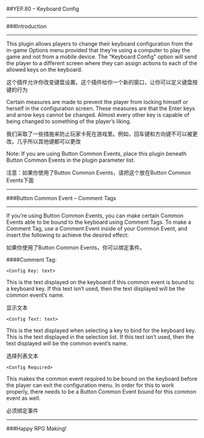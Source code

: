 ##YEP.80 – Keyboard Config
***
###Introduction
***
This plugin allows players to change their keyboard configuration from the in-game Options menu provided that they’re using a computer to play the game and not from a mobile device. The “Keyboard Config” option will send the player to a different screen where they can assign actions to each of the allowed keys on the keyboard.

这个插件允许你改变键盘设置。这个插件给你一个新的窗口，让你可以定义键盘按键的行为

Certain measures are made to prevent the player from locking himself or herself in the configuration screen. These measures are that the Enter keys and arrow keys cannot be changed. Almost every other key is capable of being changed to something of the player’s liking.

我们采取了一些措施来防止玩家卡死在游戏里。例如，回车键和方向键不可以被更改。几乎所以其他键都可以更改

Note: If you are using Button Common Events, place this plugin beneath Button Common Events in the plugin parameter list.

注意：如果你使用了Button Common Events，请把这个放在Button Common Events下面

***
###Button Common Event – Comment Tags
***

If you’re using Button Common Events, you can make certain Common Events able to be bound to the keyboard using Comment Tags. To make a Comment Tag, use a Comment Event inside of your Common Event, and insert the following to achieve the desired effect:

如果你使用了Button Common Events，你可以绑定事件。

####Comment Tag:

	<Config Key: text>
This is the text displayed on the keyboard if this common event is bound to a keyboard key. If this text isn’t used, then the text displayed will be the common event’s name.

显示文本

	<Config Text: text>
This is the text displayed when selecting a key to bind for the keyboard key. This is the text displayed in the selection list. If this text isn’t used, then the text displayed will be the common event’s name.

选择列表文本

	<Config Required>
This makes the common event required to be bound on the keyboard before the player can exit the configuration menu. In order for this to work properly, there needs to be a Button Common Event bound for this common event as well.

必须绑定事件

***
###Happy RPG Making!
